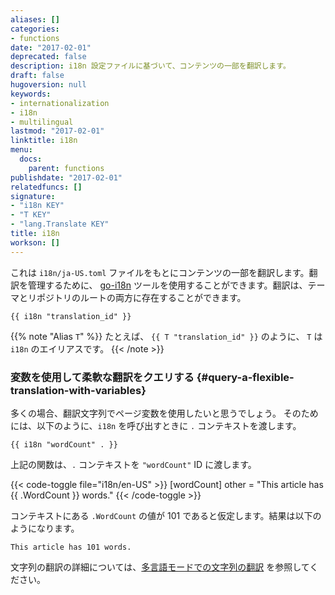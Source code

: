 ```yaml
---
aliases: []
categories:
- functions
date: "2017-02-01"
deprecated: false
description: i18n 設定ファイルに基づいて、コンテンツの一部を翻訳します。
draft: false
hugoversion: null
keywords:
- internationalization
- i18n
- multilingual
lastmod: "2017-02-01"
linktitle: i18n
menu:
  docs:
    parent: functions
publishdate: "2017-02-01"
relatedfuncs: []
signature:
- "i18n KEY"
- "T KEY"
- "lang.Translate KEY"
title: i18n
workson: []
---
```


これは `i18n/ja-US.toml` ファイルをもとにコンテンツの一部を翻訳します。翻訳を管理するために、 [go-i18n](https://github.com/nicksnyder/go-i18n) ツールを使用することができます。翻訳は、テーマとリポジトリのルートの両方に存在することができます。

```go-html-template
{{ i18n "translation_id" }}
```

{{% note "Alias `T`" %}}
たとえば、 `{{ T "translation_id" }}` のように、 `T` は `i18n` のエイリアスです。 
{{< /note >}}

### 変数を使用して柔軟な翻訳をクエリする {#query-a-flexible-translation-with-variables}

多くの場合、翻訳文字列でページ変数を使用したいと思うでしょう。 そのためには、以下のように、`i18n` を呼び出すときに `.` コンテキストを渡します。

```go-html-template
{{ i18n "wordCount" . }}
```

上記の関数は、`.` コンテキストを `"wordCount"` ID に渡します。

{{< code-toggle file="i18n/en-US" >}}
[wordCount]
other = "This article has {{ .WordCount }} words."
{{< /code-toggle >}}

コンテキストにある `.WordCount` の値が 101 であると仮定します。結果は以下のようになります。

```
This article has 101 words.
```

文字列の翻訳の詳細については、[多言語モードでの文字列の翻訳][multistrings] を参照してください。

[multistrings]: /content-management/multilingual/#translation-of-strings

